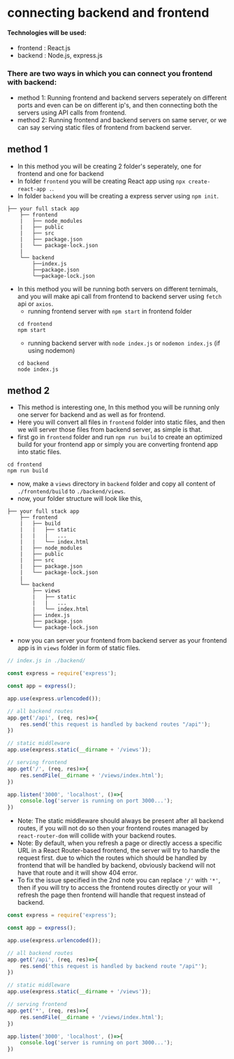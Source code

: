# connecting backend and frontend

#### Technologies will be used:
* frontend : React.js
* backend : Node.js, express.js

### There are two ways in which you can connect you frontend with backend:
* method 1: Running frontend and backend servers seperately on different ports and even can be on different ip's, and then connecting both the servers using API calls from frontend.
* method 2: Running frontend and backend servers on same server, or we can say serving static files of frontend from backend server.

## method 1
* In this method you will be creating 2 folder's seperately, one for frontend and one for backend
* In folder ```frontend``` you will be creating React app using ```npx create-react-app .```.
* In folder ```backend``` you will be creating a express server using ```npm init```.
```
├── your full stack app
    ├── frontend
    |   ├── node_modules
    |   ├── public
    |   ├── src
    |   ├── package.json
    |   └── package-lock.json
    |
    └── backend
        ├──index.js
        ├──package.json
        └──package-lock.json
```
* In this method you will be running both servers on different ternimals, and you will make api call from frontend to backend server using ```fetch``` api or ```axios```.
    * running frontend server with ```npm start``` in frontend folder
    ```shell
    cd frontend
    npm start
    ```
    * running backend server with ```node index.js``` or ```nodemon index.js``` (if using nodemon)
    ```shell
    cd backend
    node index.js
    ```

## method 2
* This method is interesting one, In this method you will be running only one server for backend and as well as for frontend.
* Here you will convert all files in ```frontend``` folder into static files, and then we will server those files from backend server, as simple is that.
* first go in ```frontend``` folder and run ```npm run build``` to create an optimized build for your frontend app or simply you are converting frontend app into static files.
```shell
cd frontend
npm run build
```

* now, make a ```views``` directory in ```backend``` folder and copy all content of ```./frontend/build``` to ```./backend/views```.
* now, your folder structure will look like this,
```
├── your full stack app
    ├── frontend
    |   ├── build
    |   |   ├── static
    |   |   |   ...
    |   |   └── index.html
    |   ├── node_modules
    |   ├── public
    |   ├── src
    |   ├── package.json
    |   └── package-lock.json
    |
    └── backend
        ├── views
        |   ├── static
        |   |   ...
        |   └── index.html
        ├── index.js
        ├── package.json
        └── package-lock.json
```
* now you can server your frontend from backend server as your frontend app is in ```views``` folder in form of static files.
```js
// index.js in ./backend/

const express = require('express');

const app = express();

app.use(express.urlencoded());

// all backend routes
app.get('/api', (req, res)=>{
    res.send('this request is handled by backend routes "/api"');
})

// static middleware
app.use(express.static(__dirname + '/views'));

// serving frontend
app.get('/', (req, res)=>{
    res.sendFile(__dirname + '/views/index.html');
})

app.listen('3000', 'localhost', ()=>{
    console.log('server is running on port 3000...');
})
```
* Note: The static middleware should always be present after all backend routes, if you will not do so then your frontend routes managed by ```react-router-dom``` will collide with your backend routes.
* Note: By default, when you refresh a page or directly access a specific URL in a React Router-based frontend, the server will try to handle the request first. due to which the routes which should be handled by frontend that will be handled by backend, obviously backend will not have that route and it will show 404 error.
* To fix the issue specified in the 2nd note you can replace ```'/'``` with ```'*'```, then if you will try to access the frontend routes directly or your will refresh the page then frontend will handle that request instead of backend.
```js
const express = require('express');

const app = express();

app.use(express.urlencoded());

// all backend routes
app.get('/api', (req, res)=>{
    res.send('this request is handled by backend route "/api"');
})

// static middleware
app.use(express.static(__dirname + '/views'));

// serving frontend
app.get('*', (req, res)=>{
    res.sendFile(__dirname + '/views/index.html');
})

app.listen('3000', 'localhost', ()=>{
    console.log('server is running on port 3000...');
})
```
